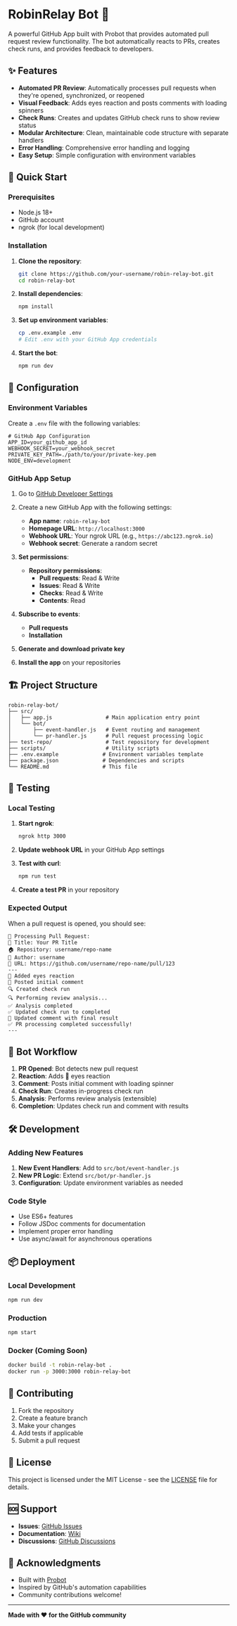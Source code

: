 # RobinRelay Bot 🤖

A powerful GitHub App built with Probot that provides automated pull request review functionality. The bot automatically reacts to PRs, creates check runs, and provides feedback to developers.

## ✨ Features

- **Automated PR Review**: Automatically processes pull requests when they're opened, synchronized, or reopened
- **Visual Feedback**: Adds eyes reaction and posts comments with loading spinners
- **Check Runs**: Creates and updates GitHub check runs to show review status
- **Modular Architecture**: Clean, maintainable code structure with separate handlers
- **Error Handling**: Comprehensive error handling and logging
- **Easy Setup**: Simple configuration with environment variables

## 🚀 Quick Start

### Prerequisites

- Node.js 18+ 
- GitHub account
- ngrok (for local development)

### Installation

1. **Clone the repository**:
   ```bash
   git clone https://github.com/your-username/robin-relay-bot.git
   cd robin-relay-bot
   ```

2. **Install dependencies**:
   ```bash
   npm install
   ```

3. **Set up environment variables**:
   ```bash
   cp .env.example .env
   # Edit .env with your GitHub App credentials
   ```

4. **Start the bot**:
   ```bash
   npm run dev
   ```

## 🔧 Configuration

### Environment Variables

Create a `.env` file with the following variables:

```env
# GitHub App Configuration
APP_ID=your_github_app_id
WEBHOOK_SECRET=your_webhook_secret
PRIVATE_KEY_PATH=./path/to/your/private-key.pem
NODE_ENV=development
```

### GitHub App Setup

1. Go to [GitHub Developer Settings](https://github.com/settings/apps)
2. Create a new GitHub App with the following settings:
   - **App name**: `robin-relay-bot`
   - **Homepage URL**: `http://localhost:3000`
   - **Webhook URL**: Your ngrok URL (e.g., `https://abc123.ngrok.io`)
   - **Webhook secret**: Generate a random secret

3. **Set permissions**:
   - **Repository permissions**:
     - **Pull requests**: Read & Write
     - **Issues**: Read & Write
     - **Checks**: Read & Write
     - **Contents**: Read

4. **Subscribe to events**:
   - **Pull requests**
   - **Installation**

5. **Generate and download private key**

6. **Install the app** on your repositories

## 🏗️ Project Structure

```
robin-relay-bot/
├── src/
│   ├── app.js                 # Main application entry point
│   └── bot/
│       ├── event-handler.js   # Event routing and management
│       └── pr-handler.js      # Pull request processing logic
├── test-repo/                 # Test repository for development
├── scripts/                   # Utility scripts
├── .env.example              # Environment variables template
├── package.json              # Dependencies and scripts
└── README.md                 # This file
```

## 🧪 Testing

### Local Testing

1. **Start ngrok**:
   ```bash
   ngrok http 3000
   ```

2. **Update webhook URL** in your GitHub App settings

3. **Test with curl**:
   ```bash
   npm run test
   ```

4. **Create a test PR** in your repository

### Expected Output

When a pull request is opened, you should see:

```
🚀 Processing Pull Request:
📝 Title: Your PR Title
🏠 Repository: username/repo-name
👤 Author: username
🔗 URL: https://github.com/username/repo-name/pull/123
---
👀 Added eyes reaction
💬 Posted initial comment
🔍 Created check run
🔍 Performing review analysis...
✅ Analysis completed
✅ Updated check run to completed
💬 Updated comment with final result
✅ PR processing completed successfully!
---
```

## 🔄 Bot Workflow

1. **PR Opened**: Bot detects new pull request
2. **Reaction**: Adds 👀 eyes reaction
3. **Comment**: Posts initial comment with loading spinner
4. **Check Run**: Creates in-progress check run
5. **Analysis**: Performs review analysis (extensible)
6. **Completion**: Updates check run and comment with results

## 🛠️ Development

### Adding New Features

1. **New Event Handlers**: Add to `src/bot/event-handler.js`
2. **New PR Logic**: Extend `src/bot/pr-handler.js`
3. **Configuration**: Update environment variables as needed

### Code Style

- Use ES6+ features
- Follow JSDoc comments for documentation
- Implement proper error handling
- Use async/await for asynchronous operations

## 📦 Deployment

### Local Development

```bash
npm run dev
```

### Production

```bash
npm start
```

### Docker (Coming Soon)

```bash
docker build -t robin-relay-bot .
docker run -p 3000:3000 robin-relay-bot
```

## 🤝 Contributing

1. Fork the repository
2. Create a feature branch
3. Make your changes
4. Add tests if applicable
5. Submit a pull request

## 📄 License

This project is licensed under the MIT License - see the [LICENSE](LICENSE) file for details.

## 🆘 Support

- **Issues**: [GitHub Issues](https://github.com/your-username/robin-relay-bot/issues)
- **Documentation**: [Wiki](https://github.com/your-username/robin-relay-bot/wiki)
- **Discussions**: [GitHub Discussions](https://github.com/your-username/robin-relay-bot/discussions)

## 🙏 Acknowledgments

- Built with [Probot](https://probot.github.io/)
- Inspired by GitHub's automation capabilities
- Community contributions welcome!

---

**Made with ❤️ for the GitHub community** 